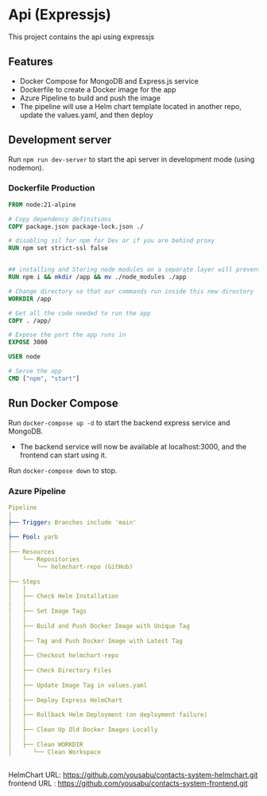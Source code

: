 
# Api (Expressjs) 

This project contains the api using expressjs

## Features

- Docker Compose for MongoDB and Express.js service
- Dockerfile to create a Docker image for the app
- Azure Pipeline to build and push the image
- The pipeline will use a Helm chart template located in another repo, update the values.yaml, and then deploy


## Development server

Run `npm run dev-server` to start the api server in development mode (using nodemon).
### Dockerfile Production

```dockerfile
FROM node:21-alpine

# Copy dependency definitions
COPY package.json package-lock.json ./

# disabling ssl for npm for Dev or if you are behind proxy
RUN npm set strict-ssl false


## installing and Storing node modules on a separate layer will prevent unnecessary npm installs at each build
RUN npm i && mkdir /app && mv ./node_modules ./app

# Change directory so that our commands run inside this new directory
WORKDIR /app

# Get all the code needed to run the app
COPY . /app/

# Expose the port the app runs in
EXPOSE 3000

USER node

# Serve the app
CMD ["npm", "start"]

```

## Run Docker Compose

Run `docker-compose up -d` to start the backend express service and MongoDB.
- The backend service will now be available at localhost:3000, and the frontend can start using it.

Run `docker-compose down` to stop.

### Azure Pipeline

``` azure-pipelines.yml
Pipeline
│
├── Trigger: Branches include 'main'
│
├── Pool: yarb
│
├── Resources
│   └── Repositories
│       └── helmchart-repo (GitHub)
│
├── Steps
│   │
│   ├── Check Helm Installation
│   │
│   ├── Set Image Tags
│   │
│   ├── Build and Push Docker Image with Unique Tag
│   │
│   ├── Tag and Push Docker Image with Latest Tag
│   │
│   ├── Checkout helmchart-repo
│   │
│   ├── Check Directory Files
│   │
│   ├── Update Image Tag in values.yaml
│   │
│   ├── Deploy Express HelmChart
│   │
│   ├── Rollback Helm Deployment (on deployment failure)
│   │
│   ├── Clean Up Old Docker Images Locally
│   │
│   ├── Clean WORKDIR
│      └── Clean Workspace 
   
```

HelmChart URL: https://github.com/yousabu/contacts-system-helmchart.git
frontend URL : https://github.com/yousabu/contacts-system-frontend.git

